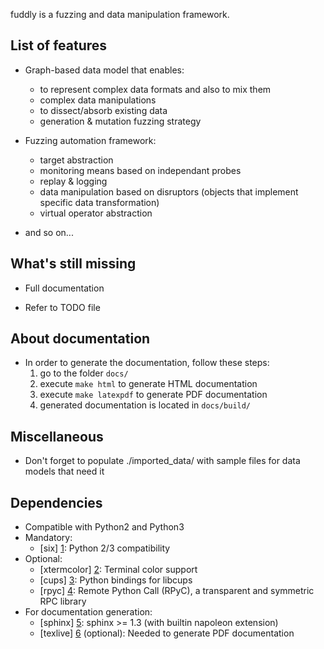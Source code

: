 fuddly is a fuzzing and data manipulation framework.

List of features
----------------
* Graph-based data model that enables:
  - to represent complex data formats and also to mix them
  - complex data manipulations
  - to dissect/absorb existing data
  - generation & mutation fuzzing strategy

* Fuzzing automation framework:
  - target abstraction
  - monitoring means based on independant probes
  - replay & logging
  - data manipulation based on disruptors (objects that implement
    specific data transformation)
  - virtual operator abstraction

* and so on...

What's still missing
--------------------
* Full documentation

* Refer to TODO file

About documentation
-------------------
* In order to generate the documentation, follow these steps:
  1. go to the folder `docs/`
  2. execute `make html` to generate HTML documentation
  3. execute `make latexpdf` to generate PDF documentation
  4. generated documentation is located in `docs/build/`

Miscellaneous
-------------
* Don't forget to populate ./imported_data/ with sample files for data
  models that need it

Dependencies
------------
* Compatible with Python2 and Python3
* Mandatory:
  - [six] [1]: Python 2/3 compatibility
* Optional:
  - [xtermcolor] [2]: Terminal color support
  - [cups] [3]: Python bindings for libcups
  - [rpyc] [4]: Remote Python Call (RPyC), a transparent and symmetric RPC library
* For documentation generation:
  - [sphinx] [5]: sphinx >= 1.3 (with builtin napoleon extension)
  - [texlive] [6] (optional): Needed to generate PDF documentation

[1]: http://pythonhosted.org/six/ "six"
[2]: https://github.com/broadinstitute/xtermcolor "xtermcolor"
[3]: https://pypi.python.org/pypi/pycups "cups"
[4]: https://pypi.python.org/pypi/rpyc "rpyc"
[5]: http://sphinx-doc.org/ "sphinx"
[6]: https://www.tug.org/texlive/
